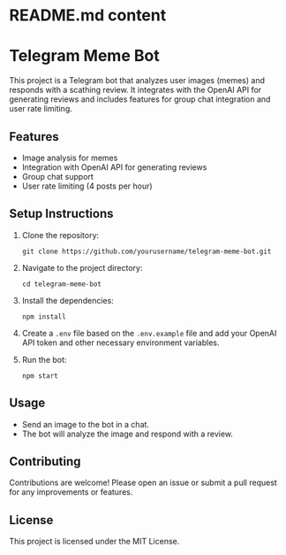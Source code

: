 # README.md content

# Telegram Meme Bot

This project is a Telegram bot that analyzes user images (memes) and responds with a scathing review. It integrates with the OpenAI API for generating reviews and includes features for group chat integration and user rate limiting.

## Features

- Image analysis for memes
- Integration with OpenAI API for generating reviews
- Group chat support
- User rate limiting (4 posts per hour)

## Setup Instructions

1. Clone the repository:
   ```
   git clone https://github.com/yourusername/telegram-meme-bot.git
   ```

2. Navigate to the project directory:
   ```
   cd telegram-meme-bot
   ```

3. Install the dependencies:
   ```
   npm install
   ```

4. Create a `.env` file based on the `.env.example` file and add your OpenAI API token and other necessary environment variables.

5. Run the bot:
   ```
   npm start
   ```

## Usage

- Send an image to the bot in a chat.
- The bot will analyze the image and respond with a review.

## Contributing

Contributions are welcome! Please open an issue or submit a pull request for any improvements or features.

## License

This project is licensed under the MIT License.